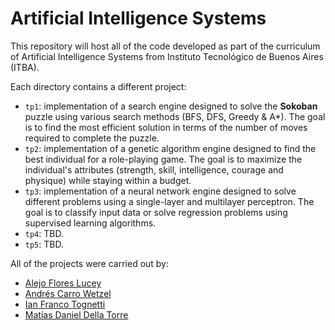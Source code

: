 # Artificial Intelligence Systems

This repository will host all of the code developed as part of the curriculum of Artificial Intelligence Systems from Instituto Tecnológico de Buenos Aires (ITBA).

Each directory contains a different project:

* `tp1`: implementation of a search engine designed to solve the **Sokoban** puzzle using various search methods (BFS, DFS, Greedy & A*). The goal is to find the most efficient solution in terms of the number of moves required to complete the puzzle.
* `tp2`: implementation of a genetic algorithm engine designed to find the best individual for a role-playing game. The goal is to maximize the individual's attributes (strength, skill, intelligence, courage and physique) while staying within a budget.
* `tp3`: implementation of a neural network engine designed to solve different problems using a single-layer and multilayer perceptron. The goal is to classify input data or solve regression problems using supervised learning algorithms.
* `tp4`: TBD.
* `tp5`: TBD.

All of the projects were carried out by:

* [Alejo Flores Lucey](https://github.com/alejofl)
* [Andrés Carro Wetzel](https://github.com/AndresCarro)
* [Ian Franco Tognetti](https://github.com/itognetti)
* [Matías Daniel Della Torre](https://github.com/matidellatorre)
